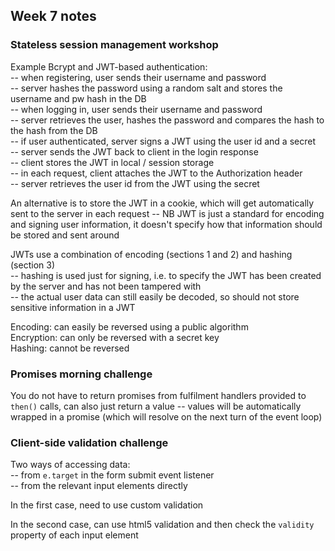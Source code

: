 ## Week 7 notes

### Stateless session management workshop

Example Bcrypt and JWT-based authentication:  
-- when registering, user sends their username and password  
-- server hashes the password using a random salt and stores the username and pw hash in the DB  
-- when logging in, user sends their username and password  
-- server retrieves the user, hashes the password and compares the hash to the hash from the DB  
-- if user authenticated, server signs a JWT using the user id and a secret  
-- server sends the JWT back to client in the login response  
-- client stores the JWT in local / session storage  
-- in each request, client attaches the JWT to the Authorization header  
-- server retrieves the user id from the JWT using the secret

An alternative is to store the JWT in a cookie, which will get automatically sent to the server in each request
-- NB JWT is just a standard for encoding and signing user information, it doesn't specify how that information should be stored and sent around

JWTs use a combination of encoding (sections 1 and 2) and hashing (section 3)  
-- hashing is used just for signing, i.e. to specify the JWT has been created by the server and has not been tampered with  
-- the actual user data can still easily be decoded, so should not store sensitive information in a JWT

Encoding: can easily be reversed using a public algorithm  
Encryption: can only be reversed with a secret key  
Hashing: cannot be reversed

### Promises morning challenge

You do not have to return promises from fulfilment handlers provided to `then()` calls, can also just return a value
-- values will be automatically wrapped in a promise (which will resolve on the next turn of the event loop)

### Client-side validation challenge

Two ways of accessing data:  
-- from `e.target` in the form submit event listener  
-- from the relevant input elements directly

In the first case, need to use custom validation

In the second case, can use html5 validation and then check the `validity` property of each input element